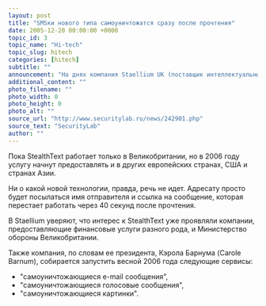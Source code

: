 ```yaml
---
layout: post
title: "SMSки нового типа самоуничтожатся сразу после прочтения"
date: 2005-12-20 00:00:00 +0000
topic_id: 3
topic_name: "Hi-tech"
topic_slug: hitech
categories: [hitech]
subtitle: ""
announcement: "На днях компания Staellium UK (поставщик интеллектуальных программ, использующих для работы беспроводные технологии передачи данных) объявила о запуске новой услуги под названием StealthText. Сервис позволяет отправлять текстовые сообщения, которые \"самоуничтожаются\" после прочтения."
additional_content: ""
photo_filename: ""
photo_width: 0
photo_height: 0
photo_alt: ""
source_url: "http://www.securitylab.ru/news/242901.php"
source_text: "SecurityLab"
author: ""
---
```

Пока StealthText работает только в Великобритании, но в 2006 году услугу начнут предоставлять и в других европейских странах, США и странах Азии.

Ни о какой новой технологии, правда, речь не идет. Адресату просто будет посылаться имя отправителя и ссылка на сообщение, которая перестает работать через 40 секунд после прочтения.

В Staellium уверяют, что интерес к StealthText уже проявляли компании, предоставляющие финансовые услуги разного рода, и Министерство обороны Великобритании.

Также компания, по словам ее президента, Кэрола Барнума (Carole Barnum), собирается запустить весной 2006 года следующие сервисы:

- "самоуничтожающиеся e-mail сообщения",
- "самоуничтожающиеся голосовые сообщения",
- "самоуничтожающиеся картинки".
